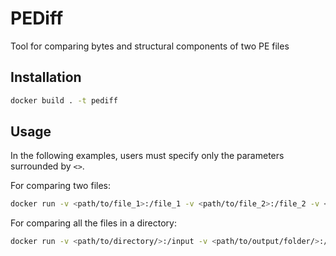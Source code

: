 # PEDiff
Tool for comparing bytes and structural components of two PE files


## Installation

```bash
docker build . -t pediff
```

## Usage

In the following examples, users must specify only the parameters surrounded by `<>`.

For comparing two files:
```bash
docker run -v <path/to/file_1>:/file_1 -v <path/to/file_2>:/file_2 -v <path/to/output/folder/>:/tmp pediff -f /file_1 /file_2 -o /tmp/<output_name.csv>
```
For comparing all the files in a directory:

```bash
docker run -v <path/to/directory/>:/input -v <path/to/output/folder/>:/tmp pediff -d /input -o /tmp/<output_name.csv> -p <number_of_processes>
```
